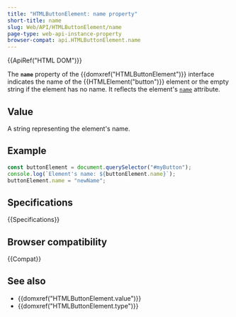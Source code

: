 ```yaml
---
title: "HTMLButtonElement: name property"
short-title: name
slug: Web/API/HTMLButtonElement/name
page-type: web-api-instance-property
browser-compat: api.HTMLButtonElement.name
---
```


{{ApiRef("HTML DOM")}}

The **`name`** property of the {{domxref("HTMLButtonElement")}} interface indicates the name of the {{HTMLElement("button")}} element or the empty string if the element has no name. It reflects the element's [`name`](/en-US/docs/Web/HTML/Reference/Element/button#name) attribute.

## Value

A string representing the element's name.

## Example

```js
const buttonElement = document.querySelector("#myButton");
console.log(`Element's name: ${buttonElement.name}`);
buttonElement.name = "newName";
```

## Specifications

{{Specifications}}

## Browser compatibility

{{Compat}}

## See also

- {{domxref("HTMLButtonElement.value")}}
- {{domxref("HTMLButtonElement.type")}}
